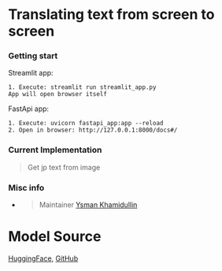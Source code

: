 # Translating text from screen to screen

[//]: # (### What and Why)

[//]: # ()

[//]: # (This project is for translating the text in your screen.)

### Getting start

Streamlit app:

```
1. Execute: streamlit run streamlit_app.py
App will open browser itself
```

FastApi app:

```
1. Execute: uvicorn fastapi_app:app --reload
2. Open in browser: http://127.0.0.1:8000/docs#/
```

### Current Implementation

> Get jp text from image

### Misc info

* > Maintainer
  [Ysman Khamidullin](https://github.com/YsmanKhamidullin)

# Model Source

[HuggingFace](https://huggingface.co/kha-white/manga-ocr-base), [GitHub](https://github.com/kha-white/manga-ocr)